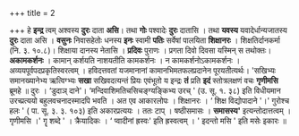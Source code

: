 +++
title = 2

+++
हे **इन्द्र** त्वम् अश्वस्य **दुरः** दाता **असि**। तथा **गोः** पश्वादेः **दुरः** दातासि । तथा **यवस्य** यवादेर्धान्यजातस्य **दुरः** दाता असि । **वसुनः** निवासहेतोः धनस्य **इनः** स्वामी **पतिः** सर्वेषां पालयिता **शिक्षानरः** । शिक्षतिर्दानकर्मा (नि. ३. १०.८)। शिक्षाया दानस्य नेतासि । **प्रदिवः** पुराणः । प्रगता दिवो दिवसा यस्मिन् स तथोक्तः। **अकामकर्शनः** । कामान् कर्शयति नाशयतीति कामकर्शनः । न कामकर्शनोऽकामकर्शनः । अव्ययपूर्वपदप्रकृतिस्वरत्वम् । हविदत्तवतां यजमानानां कामानभिमतफलप्रदानेन पूरयतीत्यर्थः। 'सखिभ्यः समानख्यानेभ्य ऋत्विग्भ्यः **सखा** सखिवदत्यन्तं प्रियः एवंभूतो य इन्द्रः **तं** प्रति **इदं** स्तोत्रलक्षणं वचः **गृणीमसि** ब्रूमहे ॥ दुरः । ‘डुदाञ् दाने'।  ‘मन्दिवाशिमतिचसिचङ्ग्यङ्किभ्य उरच् ' (उ. सू. १. ३८) इति विधीयमान उरच्प्रत्ययो बहुलवचनादस्मादपि भवति । अत एव आकारलोपः । शिक्षानरः ।  ‘ शिक्ष विद्योपादाने '।' गुरोश्च हलः ' ( पा. सू. ३. ३. १०३) इति अकारप्रत्ययः । ततः टाप् । षष्ठीसमासः । **समासस्य'** इत्यन्तोदात्तत्वम् । गृणीमसि ।' गॄ शब्दे ' । क्रैयादिकः ।  ‘ प्वादीनां ह्रस्वः' इति ह्रस्वत्वम् । ' इदन्तो मसि ' इति मसेः इकारः ॥